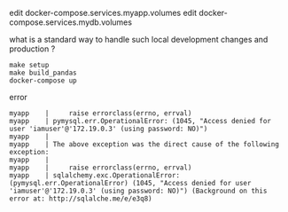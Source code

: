 edit docker-compose.services.myapp.volumes
edit docker-compose.services.mydb.volumes

what is a standard way to handle such local development changes and production ?

```
make setup
make build_pandas
docker-compose up
```


error

```
myapp    |     raise errorclass(errno, errval)
myapp    | pymysql.err.OperationalError: (1045, "Access denied for user 'iamuser'@'172.19.0.3' (using password: NO)")
myapp    |
myapp    | The above exception was the direct cause of the following exception:
myapp    |
myapp    |     raise errorclass(errno, errval)
myapp    | sqlalchemy.exc.OperationalError: (pymysql.err.OperationalError) (1045, "Access denied for user 'iamuser'@'172.19.0.3' (using password: NO)") (Background on this error at: http://sqlalche.me/e/e3q8)
```